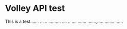 # Volley API test
This is a test.......
...
..
..........
....
..
....
.......
.......,..............
......

